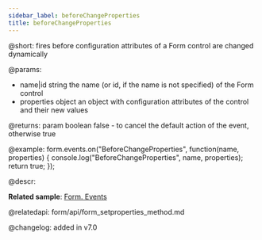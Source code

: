 ```yaml
---
sidebar_label: beforeChangeProperties
title: beforeChangeProperties
---          
```


@short: fires before configuration attributes of a Form control are changed dynamically

@params:
- name|id   string      the name (or id, if the name is not specified) of the Form control
- properties     object      an object with configuration attributes of the control and their new values

@returns:
param   boolean     false - to cancel the default action of the event, otherwise true

@example:
form.events.on("BeforeChangeProperties", function(name, properties) {
    console.log("BeforeChangeProperties", name, properties);
    return true;
});

@descr:

**Related sample**: [Form. Events](https://snippet.dhtmlx.com/vyipsaoa)

@relatedapi: form/api/form_setproperties_method.md

@changelog: added in v7.0
